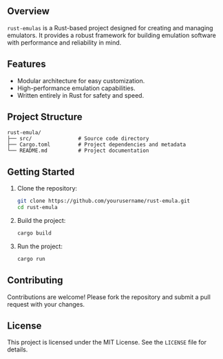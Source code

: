 ## Overview

`rust-emulas` is a Rust-based project designed for creating and managing emulators. It provides a robust framework for building emulation software with performance and reliability in mind.

## Features

- Modular architecture for easy customization.
- High-performance emulation capabilities.
- Written entirely in Rust for safety and speed.

## Project Structure

```
rust-emula/
├── src/               # Source code directory
├── Cargo.toml         # Project dependencies and metadata
└── README.md          # Project documentation
```

## Getting Started

1. Clone the repository:
    ```bash
    git clone https://github.com/yourusername/rust-emula.git
    cd rust-emula
    ```

2. Build the project:
    ```bash
    cargo build
    ```

3. Run the project:
    ```bash
    cargo run
    ```

## Contributing

Contributions are welcome! Please fork the repository and submit a pull request with your changes.

## License

This project is licensed under the MIT License. See the `LICENSE` file for details.
